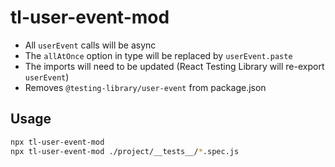 # tl-user-event-mod

- All `userEvent` calls will be async
- The `allAtOnce` option in type will be replaced by `userEvent.paste`
- The imports will need to be updated (React Testing Library will re-export `userEvent`)
- Removes `@testing-library/user-event` from package.json

## Usage

```bash
npx tl-user-event-mod
npx tl-user-event-mod ./project/__tests__/*.spec.js
```
